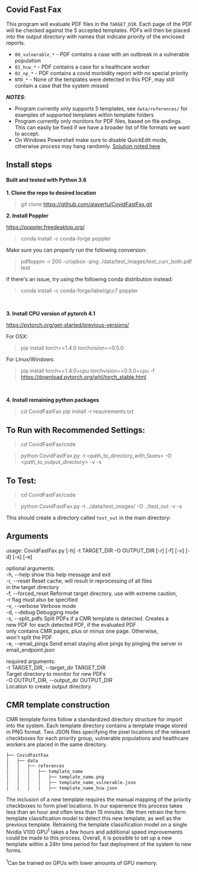 ## Covid Fast Fax

This program will evaluate PDF files in the `TARGET_DIR`. Each page of the PDF will be checked against 
the 5 accepted templates. PDFs will then be placed into the output directory with names that indicate priority of the enclosed reports.

* `00_vulnerable_*` - PDF contains a case with an outbreak in a vulnerable population
* `01_hcw_*` - PDF contains a case for a healthcare worker
* `02_np_*` - PDF contains a covid morbidity report with no special priority
* `NTD_*` - None of the templates were detected in this PDF, may still contain a case that the system missed

***NOTES***: 
* Program currently only supports 5 templates, see `data/references/` for examples of supported templates within template folders
* Program currently only monitors for PDF files, based on file endings. This can easily be fixed if we have a broader 
list of file formats we want to accept.  
* On Windows Powershell make sure to disable QuickEdit mode, otherwise process may hang randomly. [Solution noted here](https://stackoverflow.com/questions/39676635/a-process-running-on-powershell-freezes-randomly/39676636#39676636) 

## Install steps  
#### Built and tested with Python 3.6

**1\. Clone the repo to desired location**
> git clone https://github.com/alavertu/CovidFastFax.git

**2\. Install Poppler**

https://poppler.freedesktop.org/  
> conda install -c conda-forge poppler  

Make sure you can properly run the following conversion:
> pdftoppm -r 200 -cropbox -png ./data/test_images/test_curr_both.pdf test

If there's an issue, try using the following conda distribution instead:  

> conda install -c conda-forge/label/gcc7 poppler  
    
<br/>  
  
**3\. Install CPU version of pytorch 4.1**

https://pytorch.org/get-started/previous-versions/

For OSX:
> pip install torch==1.4.0 torchvision==0.5.0  

For Linux/Windows:  
> pip install torch==1.4.0+cpu torchvision==0.5.0+cpu -f https://download.pytorch.org/whl/torch_stable.html  
  
<br/>  

**4\. Install remaining python packages**

> cd CovidFastFax
> pip install -r requirements.txt


## To Run with Recommended Settings:

> cd CovidFastFax/code

> python CovidFastFax.py -t <path_to_directory_with_faxes> -O <path_to_output_directory> -v -s

## To Test:
> cd CovidFastFax/code

> python CovidFastFax.py -t ../data/test_images/ -O ../test_out -v -s 

This should create a directory called `test_out` in the main directory:


## Arguments

usage: CovidFastFax.py [-h] -t TARGET_DIR -O OUTPUT_DIR [-r] [-f] [-v]
                            [-d] [-s] [-e]

optional arguments:  
      -h, --help            show this help message and exit  
      -r, --reset           Reset cache, will result in reprocessing of all files  
                            in the target directory  
      -f, --forced_reset    Reformat target directory, use with extreme caution,  
                            -r flag must also be specified  
      -v, --verbose         Verbose mode  
      -d, --debug           Debugging mode  
      -s, --split_pdfs      Split PDFs if a CMR template is detected. Creates a  
                            new PDF for each detected PDF, if the evaluated PDF  
                            only contains CMR pages, plus or minus one page. Otherwise,  
                            won't split the PDF  
      -e, --email_pings    Send email staying alive pings by pinging the server in  
                            email_endpoint.json  

required arguments:  
      -t TARGET_DIR, --target_dir TARGET_DIR  
                            Target directory to monitor for new PDFs  
      -O OUTPUT_DIR, --output_dir OUTPUT_DIR  
                            Location to create output directory  

## CMR template construction

CMR template forms follow a standardized directory structure for import into the system. Each template directory contains a template image stored in PNG format. Two JSON files specifying the pixel locations of the relevant checkboxes for each priority group, vulnerable populations and healthcare workers are placed in the same directory. 
```bash
├── CovidFastFax
│   ├── data
│   │   ├── references
│   │   │   ├── template_name
│   │   │   │   ├── template_name.png
│   │   │   │   ├── template_name_vulnerable.json
│   │   │   │   ├── template_name_hcw.json
```

The inclusion of a new template requires the manual mapping of the priority checkboxes to form pixel locations. In our experience this process takes less than an hour and often less than 15 minutes. We then retrain the form template classification model to detect this new template, as well as the previous template. Retraining the template classification model on a single Nvidia V100 GPU<sup>1</sup> takes a few hours and additional speed improvements could be made to this process. Overall, it is possible to set up a new template within a 24hr time period for fast deployment of the system to new forms. 

<sup>1</sup>Can be trained on GPUs with lower amounts of GPU memory. 

